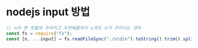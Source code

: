 # nodejs input 방법

```js
// n이 맨 첫줄에 주어지고 두번째줄부터 n개의 수가 주어지는 경우
const fs = require("fs");
const [n, ...input] = fs.readFileSync("./stdin").toString().trim().split("\n");
```
